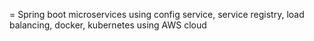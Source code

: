 = Spring boot microservices using config service, service registry, load balancing, docker, kubernetes using AWS cloud
